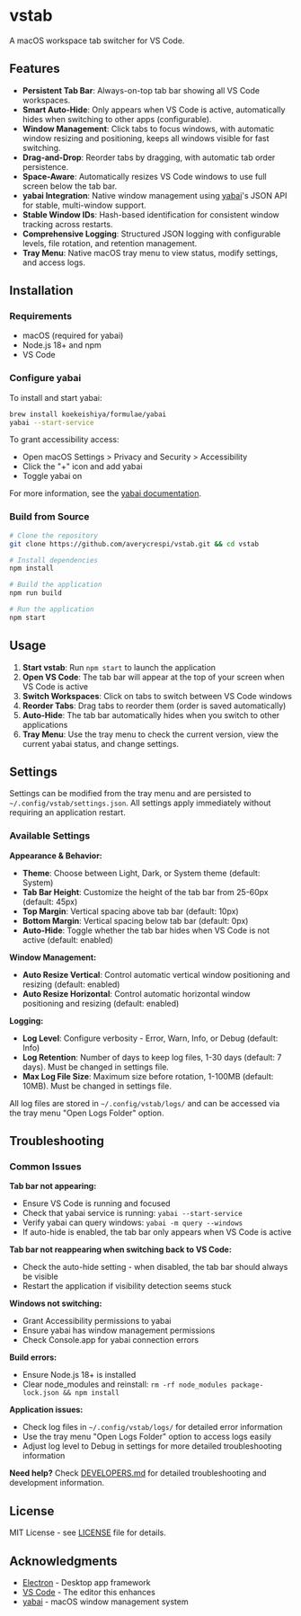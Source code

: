 # vstab

A macOS workspace tab switcher for VS Code.

## Features

- **Persistent Tab Bar**: Always-on-top tab bar showing all VS Code workspaces.
- **Smart Auto-Hide**: Only appears when VS Code is active, automatically hides when switching to other apps (configurable).
- **Window Management**: Click tabs to focus windows, with automatic window resizing and positioning, keeps all windows visible for fast switching.
- **Drag-and-Drop**: Reorder tabs by dragging, with automatic tab order persistence.
- **Space-Aware**: Automatically resizes VS Code windows to use full screen below the tab bar.
- **yabai Integration**: Native window management using [yabai](https://github.com/koekeishiya/yabai)'s JSON API for stable, multi-window support.
- **Stable Window IDs**: Hash-based identification for consistent window tracking across restarts.
- **Comprehensive Logging**: Structured JSON logging with configurable levels, file rotation, and retention management.
- **Tray Menu**: Native macOS tray menu to view status, modify settings, and access logs.

## Installation

### Requirements

- macOS (required for yabai)
- Node.js 18+ and npm
- VS Code

### Configure yabai

To install and start yabai:

```sh
brew install koekeishiya/formulae/yabai
yabai --start-service
```

To grant accessibility access:

- Open macOS Settings > Privacy and Security > Accessibility
- Click the "+" icon and add yabai
- Toggle yabai on

For more information, see the [yabai documentation](https://github.com/koekeishiya/yabai?tab=readme-ov-file#requirements-and-caveats).

### Build from Source

```bash
# Clone the repository
git clone https://github.com/averycrespi/vstab.git && cd vstab

# Install dependencies
npm install

# Build the application
npm run build

# Run the application
npm start
```

## Usage

1. **Start vstab**: Run `npm start` to launch the application
2. **Open VS Code**: The tab bar will appear at the top of your screen when VS Code is active
3. **Switch Workspaces**: Click on tabs to switch between VS Code windows
4. **Reorder Tabs**: Drag tabs to reorder them (order is saved automatically)
5. **Auto-Hide**: The tab bar automatically hides when you switch to other applications
6. **Tray Menu**: Use the tray menu to check the current version, view the current yabai status, and change settings.

## Settings

Settings can be modified from the tray menu and are persisted to `~/.config/vstab/settings.json`. All settings apply immediately without requiring an application restart.

### Available Settings

**Appearance & Behavior:**

- **Theme**: Choose between Light, Dark, or System theme (default: System)
- **Tab Bar Height**: Customize the height of the tab bar from 25-60px (default: 45px)
- **Top Margin**: Vertical spacing above tab bar (default: 10px)
- **Bottom Margin**: Vertical spacing below tab bar (default: 0px)
- **Auto-Hide**: Toggle whether the tab bar hides when VS Code is not active (default: enabled)

**Window Management:**

- **Auto Resize Vertical**: Control automatic vertical window positioning and resizing (default: enabled)
- **Auto Resize Horizontal**: Control automatic horizontal window positioning and resizing (default: enabled)

**Logging:**

- **Log Level**: Configure verbosity - Error, Warn, Info, or Debug (default: Info)
- **Log Retention**: Number of days to keep log files, 1-30 days (default: 7 days). Must be changed in settings file.
- **Max Log File Size**: Maximum size before rotation, 1-100MB (default: 10MB). Must be changed in settings file.

All log files are stored in `~/.config/vstab/logs/` and can be accessed via the tray menu "Open Logs Folder" option.

## Troubleshooting

### Common Issues

**Tab bar not appearing:**

- Ensure VS Code is running and focused
- Check that yabai service is running: `yabai --start-service`
- Verify yabai can query windows: `yabai -m query --windows`
- If auto-hide is enabled, the tab bar only appears when VS Code is active

**Tab bar not reappearing when switching back to VS Code:**

- Check the auto-hide setting - when disabled, the tab bar should always be visible
- Restart the application if visibility detection seems stuck

**Windows not switching:**

- Grant Accessibility permissions to yabai
- Ensure yabai has window management permissions
- Check Console.app for yabai connection errors

**Build errors:**

- Ensure Node.js 18+ is installed
- Clear node_modules and reinstall: `rm -rf node_modules package-lock.json && npm install`

**Application issues:**

- Check log files in `~/.config/vstab/logs/` for detailed error information
- Use the tray menu "Open Logs Folder" option to access logs easily
- Adjust log level to Debug in settings for more detailed troubleshooting information

**Need help?** Check [DEVELOPERS.md](DEVELOPERS.md) for detailed troubleshooting and development information.

## License

MIT License - see [LICENSE](LICENSE) file for details.

## Acknowledgments

- [Electron](https://electronjs.org/) - Desktop app framework
- [VS Code](https://code.visualstudio.com/) - The editor this enhances
- [yabai](https://github.com/koekeishiya/yabai) - macOS window management system
